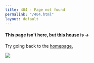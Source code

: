 ```yaml
---
title: 404 - Page not found
permalink: "/404.html"
layout: default
---
```

<head>
<style type="text/css">

.profile img {
    width: 100%;
}
sidebar p {
padding-top: 30px;
}
sidebar p a {
    border-bottom: 1px solid lightgrey;
}
</style>
</head>
<body>
<div class="profile">
<div class="text">

<h4>This page isn't here, but <a href="http://theglasshouse.org">this house</a> is →</h4>

<p>Try going back to the <a href="/index.html">homepage.</a></p>

</div>

<sidebar>

<img src="{{ site.github.url }}/images/glasshouse.jpg">




</sidebar>
</div>
</body>

